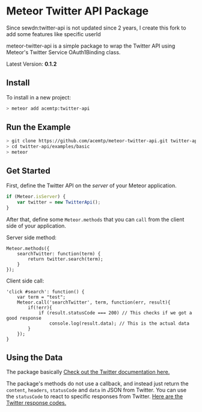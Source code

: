 Meteor Twitter API Package
==========================

Since sewdn:twitter-api is not updated since 2 years, I create this fork to add some features like specific userId

meteor-twitter-api is a simple package to wrap the Twitter API using Meteor's Twitter Service OAuth1Binding class.

Latest Version: **0.1.2**

## Install

To install in a new project:
```bash
> meteor add acemtp:twitter-api
```

## Run the Example
```bash
> git clone https://github.com/acemtp/meteor-twitter-api.git twitter-api
> cd twitter-api/examples/basic
> meteor
```

## Get Started

First, define the Twitter API on the *server* of your Meteor application.
```javascript
if (Meteor.isServer) {
    var twitter = new TwitterApi();
}
```

After that, define some `Meteor.methods` that you can `call` from the client side of your application.

Server side method:
```
Meteor.methods({
    searchTwitter: function(term) {
        return twitter.search(term);
    }
});
```

Client side call:

```
'click #search': function() {
    var term = "test";
    Meteor.call('searchTwitter', term, function(err, result){
        if(!err){
            if (result.statusCode === 200) // This checks if we got a good response
                console.log(result.data); // This is the actual data
        }
    });
}
```

## Using the Data

The package basically [Check out the Twitter documentation here.](https://dev.twitter.com/docs/api/1.1)

The package's methods do not use a callback, and instead just return the `content`, `headers`, `statusCode` and `data` in JSON from Twitter. You can use the `statusCode` to react to specific responses from Twitter. [Here are the Twitter response codes.](https://dev.twitter.com/docs/error-codes-responses)
```
